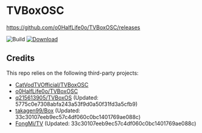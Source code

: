 # TVBoxOSC
https://github.com/o0HalfLife0o/TVBoxOSC/releases

![Build](https://shields.io/github/actions/workflow/status/muxd93/TVBoxOS_XD/self_build.yml?branch=master&logo=github&label=Build)
[![Download](https://img.shields.io/github/v/release/muxd93/TVBoxOS_XD?color=blue&logoColor=blue&label=Download&logo=DocuSign)](https://github.com/muxd93/TVBoxOS_XD/releases)

## Credits
This repo relies on the following third-party projects:
- [CatVodTVOfficial/TVBoxOSC](https://github.com/CatVodTVOfficial/TVBoxOSC)
- [o0HalfLife0o/TVBoxOSC](https://github.com/o0HalfLife0o/TVBoxOSC/releases)
- [q215613905/TVBoxOS](https://github.com/q215613905/TVBoxOS) (Updated: 5775c0e7308abfa243a53f9d0a50f31fd3a5cfb9)
- [takagen99/Box](https://github.com/takagen99/Box) (Updated: 33c30107eeb9ec57c4df060c0bc1401769ae088c)
- [FongMi/TV](https://github.com/FongMi/TV) (Updated: 33c30107eeb9ec57c4df060c0bc1401769ae088c)


